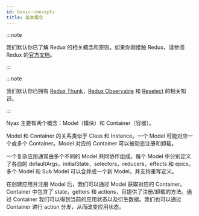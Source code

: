 ```yaml
---
id: basic-concepts
title: 基本概念
---
```


:::note

我们默认你已了解 Redux 的相关概念和原则。如果你刚接触 Redux，请参阅 Redux 的[官方文档](https://redux.js.org/)。

:::

:::note

我们默认你已拥有 [Redux Thunk](https://github.com/reduxjs/redux-thunk)，[Redux Observable](https://github.com/redux-observable/redux-observable) 和 [Reselect](https://github.com/reduxjs/reselect) 的相关知识。

:::

Nyax 主要有两个概念：Model（模块）和 Container（容器）。

Model 和 Container 的关系类似于 Class 和 Instance。一个 Model 可能对应一个或多个 Container。Model 对应的 Container 可以被动态注册和卸载。

一个复杂应用通常由多个不同的 Model 共同协作组成。每个 Model 中分别定义了各自的 defaultArgs，initialState，selectors，reducers，effects 和 epics。多个 Model 和 Sub Model 可以合并成一个新 Model，并支持重写定义。

在创建应用并注册 Model 后，我们可以通过 Model 获取对应的 Container。Container 中包含了 state，getters 和 actions，且提供了注册/卸载的方法。通过 Container 我们可以得到当前的应用状态以及衍生数据。我们也可以通过 Container 进行 action 分发，从而改变应用状态。
